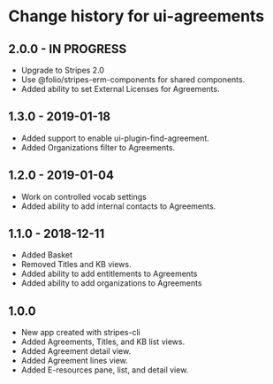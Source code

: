 # Change history for ui-agreements

## 2.0.0 - IN PROGRESS
* Upgrade to Stripes 2.0
* Use @folio/stripes-erm-components for shared components.
* Added ability to set External Licenses for Agreements.

## 1.3.0 - 2019-01-18
* Added support to enable ui-plugin-find-agreement.
* Added Organizations filter to Agreements.

## 1.2.0 - 2019-01-04
* Work on controlled vocab settings
* Added ability to add internal contacts to Agreements.

## 1.1.0 - 2018-12-11
* Added Basket
* Removed Titles and KB views.
* Added ability to add entitlements to Agreements
* Added ability to add organizations to Agreements

## 1.0.0

* New app created with stripes-cli
* Added Agreements, Titles, and KB list views.
* Added Agreement detail view.
* Added Agreement lines view.
* Added E-resources pane, list, and detail view.
